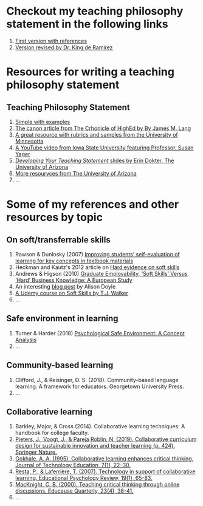 # Checkout my teaching philosophy statement in the following links
1. [First version with references](https://github.com/damian-romero/Ph.D.-Portfolio/blob/master/teaching_statement/Philosophy%20of%20Teaching%20Statement%2005-2020.pdf)
2. [Version revised by Dr. King de Ramirez](https://github.com/damian-romero/Ph.D.-Portfolio/blob/master/teaching_statement/Philosophy%20of%20Teaching%20Statement%2005-2020_Revised.pdf)

# Resources for writing a teaching philosophy statement

## Teaching Philosophy Statement
1. [Simple with examples](https://www.thoughtco.com/teaching-philosophy-examples-2081517)
2. [The canon article from The Crhonicle of HighEd by By James M. Lang](https://www.chronicle.com/article/4-Steps-to-a-Memorable/124199)
3. [A great resource with rubrics and samples from the University of Minnesotta](https://cei.umn.edu/writing-your-teaching-philosophy)
4. [A YouTube video from Iowa State University featuring Professor. Susan Yager](https://www.youtube.com/watch?v=tbqS25mHCiM&feature=emb_logo)
5. [_Developing Your Teaching Statement_ slides by Erin Dokter, The University of Arizona](https://oia.arizona.edu/sites/default/files/2018-01/teachingstatement.pdf)
6. [More resourvces from The University of Arizona](https://facultyaffairs.arizona.edu/content/teaching-portfolios-and-reviews)
7. ...

# Some of my references and other resources by topic

## On soft/transferrable skills
1. Rawson & Dunlosky (2007) [Improving students’ self-evaluation of learning for key concepts in textbook materials](https://www.tandfonline.com/doi/full/10.1080/09541440701326022?casa_token=AvtUz-8Xac8AAAAA:qC-YUJMdX4x5kwI7phV2w9isyYSu3M0xBHCIxDF9RlrcAemMzbyItyQyW0Nu2jq-Zop21cPLPm-h)
2. Heckman and Kautz's 2012 article on [Hard evidence on soft skills](https://www.sciencedirect.com/science/article/pii/S0927537112000577?casa_token=BVLfrk7Dp74AAAAA:f0RLTrdDpx6KfCGE1G3a4_opJRaZ_zI0TD5RznK5e1NnNeouwDCHtYxZjfM5OAq3q2JpU7w-Ow)
3. Andrews & Higson (2010) [Graduate Employability, ‘Soft Skills’ Versus ‘Hard’ Business Knowledge: A European Study](https://www.tandfonline.com/doi/full/10.1080/03797720802522627?src=recsys&utm_source=TrendMD&utm_medium=cpc&utm_campaign=Higher_Education_in_Europe_TrendMD_0) 
4. An interesting [blog post](https://www.thebalancecareers.com/list-of-soft-skills-2063770) by Alison Doyle
5. [A Udemy course on Soft Skills by T.J. Walker](https://www.udemy.com/course/soft-skills-the-11-essential-career-soft-skills/?gclid=CjwKCAjwwMn1BRAUEiwAZ_jnEoMpqI6grIXkMoAs5U8Ecl7QVz1cb6cIIbRvfouu4wwA4txIJ4ZTOBoC2joQAvD_BwE&matchtype=b&utm_campaign=LongTail_la.EN_cc.ROW&utm_content=deal4584&utm_medium=udemyads&utm_source=adwords&utm_term=_._ag_77879423934_._ad_428734577244_._kw__._de_c_._dm__._pl__._ti_dsa-1007766171112_._li_9047091_._pd__._#instructor-1)
6. ...

## Safe environment in learning
1. Turner & Harder (2018) [Psychological Safe Environment: A Concept Analysis](https://www.sciencedirect.com/science/article/pii/S1876139917301469#bib43)
2. ...

## Community-based learning
1. Clifford, J., & Reisinger, D. S. (2018). Community-based language learning: A framework for educators. Georgetown University Press.
2. ...

## Collaborative learning
1. Barkley, Major, & Cross (2014). Collaborative learning techniques: A handbook for college faculty.
2. [Pieters, J., Voogt, J., & Pareja Roblin, N. (2019). Collaborative curriculum design for sustainable innovation and teacher learning (p. 424). Springer Nature.](https://link.springer.com/book/10.1007/978-3-030-20062-6)
3. [Gokhale, A. A. (1995). Collaborative learning enhances critical thinking. Journal of Technology Education, 7(1), 22–30.](https://doi.org/10.21061/jte.v7i1.a.2)
4. [Resta, P., & Laferrière, T. (2007). Technology in support of collaborative learning. Educational Psychology Review, 19(1), 65-83.](https://link.springer.com/article/10.1007/s10648-007-9042-7)
5. [MacKnight, C. B. (2000). Teaching critical thinking through online discussions. Educause Quarterly, 23(4), 38-41.](http://eac595b.pbworks.com/f/macknight+2000+questions[1].pdf)
6. ...


